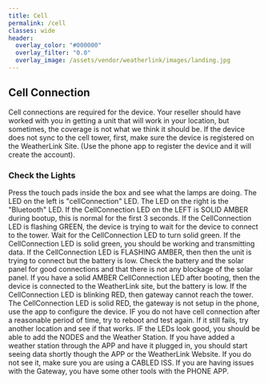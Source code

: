 ```yaml
---
title: Cell
permalink: /cell
classes: wide
header:
  overlay_color: "#000000"
  overlay_filter: "0.0"
  overlay_image: /assets/vendor/weatherlink/images/landing.jpg
---
```

## Cell Connection

Cell connections are required for the device. Your reseller should have
worked with you in getting a unit that will work in your location, but
sometimes, the coverage is not what we think it should be. If the device
does not sync to the cell tower, first, make sure the device is
registered on the WeatherLink Site. (Use the phone app to register the
device and it will create the account).

### Check the Lights

Press the touch pads inside the box and see what the lamps are doing.
The LED on the left is "cellConnection" LED. The LED on the right is
the "Bluetooth" LED. If the CellConnection LED on the LEFT is SOLID
AMBER during bootup, this is normal for the first 3 seconds. If the
CellConnection LED is flashing GREEN, the device is trying to wait for
the device to connect to the tower. Wait for the CellConnection LED to
turn solid green. If the CellConnection LED is solid green, you should
be working and transmitting data. If the CellConnection LED is FLASHING
AMBER, then then the unit is trying to connect but the battery is low.
Check the battery and the solar panel for good connections and that
there is not any blockage of the solar panel. If you have a solid AMBER
CellConnection LED after booting, then the device is connected to the
WeatherLink site, but the battery is low. If the CellConnection LED is
blinking RED, then gateway cannot reach the tower. The CellConnection
LED is solid RED, the gateway is not setup in the phone, use the app to
configure the device. IF you do not have cell connection after a
reasonable period of time, try to reboot and test again. If it still
fails, try another location and see if that works. IF the LEDs look
good, you should be able to add the NODES and the Weather Station. If
you have added a weather station through the APP and have it plugged in,
you should start seeing data shortly though the APP or the WeatherLink
Website. If you do not see it, make sure you are using a CABLED ISS. If
you are having issues with the Gateway, you have some other tools with
the PHONE APP.
